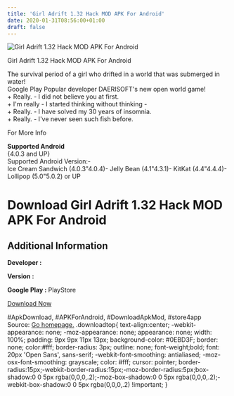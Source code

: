 ```yaml
---
title: 'Girl Adrift 1.32 Hack MOD APK For Android'
date: 2020-01-31T08:56:00+01:00
draft: false
---
```


![Girl Adrift 1.32 Hack MOD APK For Android](https://i1.wp.com/apkhome.net/wp-content/uploads/2017/06/Girl-Adrift-1.32.png "Girl Adrift 1.32 Hack MOD APK For Android")

  

Girl Adrift 1.32 Hack MOD APK For Android

The survival period of a girl who drifted in a world that was submerged in water!  
Google Play Popular developer DAERISOFT's new open world game!  
\+ Really. - I did not believe you at first.  
\+ I'm really - I started thinking without thinking -  
\+ Really. - I have solved my 30 years of insomnia.  
\+ Really. - I've never seen such fish before.

For More Info

**Supported Android**  
{4.0.3 and UP}  
Supported Android Version:-  
Ice Cream Sandwich (4.0.3"4.0.4)- Jelly Bean (4.1"4.3.1)- KitKat (4.4"4.4.4)- Lollipop (5.0"5.0.2) or UP

Download Girl Adrift 1.32 Hack MOD APK For Android
==================================================

Additional Information
----------------------

**Developer :**

**Version :**

**Google Play :** PlayStore

  

[Download Now](https://store4app.co/post/girl-adrift-1-32-hack-mod-apk-for-android_1573670943)

  
#ApkDownload, #APKForAndroid, #DownloadApkMod, #store4app  
Source: [Go homepage.](https://store4app.co/post/girl-adrift-1-32-hack-mod-apk-for-android_1573670943) .downloadtop{ text-align:center; -webkit-appearance: none; -moz-appearance: none; appearance: none; width: 100%; padding: 9px 9px 11px 13px; background-color: #0EBD3F; border: none; color:#fff; border-radius: 3px; outline: none; font-weight;bold; font: 20px 'Open Sans', sans-serif; -webkit-font-smoothing: antialiased; -moz-osx-font-smoothing: grayscale; color: #fff; cursor: pointer; border-radius:15px;-webkit-border-radius:15px;-moz-border-radius:5px;box-shadow:0 0 5px rgba(0,0,0,.2);-moz-box-shadow:0 0 5px rgba(0,0,0,.2);-webkit-box-shadow:0 0 5px rgba(0,0,0,.2) !important; }